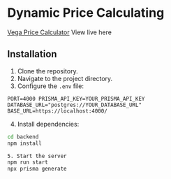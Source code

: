 # Dynamic Price Calculating
[Vega Price Calculator](https://vega-t40t.onrender.com/) View live here

## Installation

1. Clone the repository.
2. Navigate to the project directory.
3. Configure the `.env` file:

`PORT=4000
PRISMA_API_KEY=YOUR_PRISMA_API_KEY
DATABASE_URL="postgres://YOUR_DATABASE_URL"
BASE_URL=https://localhost:4000/`

4. Install dependencies:
```bash
cd backend
npm install

5. Start the server
npm run start
npx prisma generate



